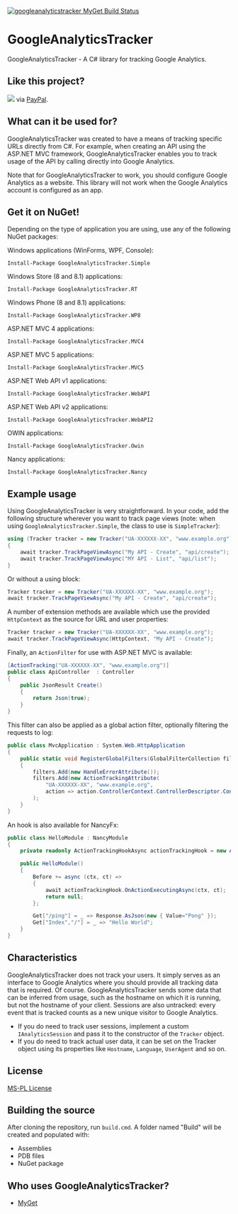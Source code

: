 [![googleanalyticstracker MyGet Build Status](https://www.myget.org/BuildSource/Badge/googleanalyticstracker?identifier=9b038848-c290-4123-bc35-c8cd67b40052)](https://www.myget.org/gallery/googleanalyticstracker)

# GoogleAnalyticsTracker
GoogleAnalyticsTracker - A C# library for tracking Google Analytics.

## Like this project?
[<img src="https://www.paypal.com/en_US/i/btn/btn_donate_SM.gif">](https://www.paypal.com/cgi-bin/webscr?cmd=_s-xclick&hosted_button_id=C8GLSG8E33NA4) via [PayPal](https://www.paypal.com/cgi-bin/webscr?cmd=_s-xclick&hosted_button_id=C8GLSG8E33NA4).

## What can it be used for?
GoogleAnalyticsTracker was created to have a means of tracking specific URLs directly from C#. For example, when creating an API using the ASP.NET MVC framework, GoogleAnalyticsTracker enables you to track usage of the API by calling directly into Google Analytics.

Note that for GoogleAnalyticsTracker to work, you should configure Google Analytics as a website. This library will not work when the Google Analytics account is configured as an app.

## Get it on NuGet!

Depending on the type of application you are using, use any of the following NuGet packages:

Windows applications (WinForms, WPF, Console):

    Install-Package GoogleAnalyticsTracker.Simple

Windows Store (8 and 8.1) applications:

    Install-Package GoogleAnalyticsTracker.RT

Windows Phone (8 and 8.1) applications:

    Install-Package GoogleAnalyticsTracker.WP8

ASP.NET MVC 4 applications:

    Install-Package GoogleAnalyticsTracker.MVC4

ASP.NET MVC 5 applications:

    Install-Package GoogleAnalyticsTracker.MVC5

ASP.NET Web API v1 applications:

    Install-Package GoogleAnalyticsTracker.WebAPI

ASP.NET Web API v2 applications:

    Install-Package GoogleAnalyticsTracker.WebAPI2

OWIN applications:

    Install-Package GoogleAnalyticsTracker.Owin

Nancy applications:

    Install-Package GoogleAnalyticsTracker.Nancy
	
## Example usage

Using GoogleAnalyticsTracker is very straightforward. In your code, add the following structure wherever you want to track page views (note: when using `GoogleAnalyticsTracker.Simple`, the class to use is `SimpleTracker`):
```csharp
using (Tracker tracker = new Tracker("UA-XXXXXX-XX", "www.example.org"))
{
    await tracker.TrackPageViewAsync("My API - Create", "api/create");
    await tracker.TrackPageViewAsync("MY API - List", "api/list");
}
```
Or without a using block:
```csharp
Tracker tracker = new Tracker("UA-XXXXXX-XX", "www.example.org");
await tracker.TrackPageViewAsync("My API - Create", "api/create");
```
A number of extension methods are available which use the provided `HttpContext` as the source for URL and user properties:
```csharp
Tracker tracker = new Tracker("UA-XXXXXX-XX", "www.example.org");
await tracker.TrackPageViewAsync(HttpContext, "My API - Create");
```
Finally, an `ActionFilter` for use with ASP.NET MVC is available:
```csharp
[ActionTracking("UA-XXXXXX-XX", "www.example.org")]
public class ApiController  : Controller
{
    public JsonResult Create()
    {
        return Json(true);
    }
}
```
This filter can also be applied as a global action filter, optionally filtering the requests to log:
```csharp
public class MvcApplication : System.Web.HttpApplication
{
    public static void RegisterGlobalFilters(GlobalFilterCollection filters)
    {
        filters.Add(new HandleErrorAttribute());
        filters.Add(new ActionTrackingAttribute(
            "UA-XXXXXX-XX", "www.example.org",
            action => action.ControllerContext.ControllerDescriptor.ControllerName == "Api")
        );
    }
}
```	

An hook is also available for NancyFx:

```csharp
public class HelloModule : NancyModule
{
    private readonly ActionTrackingHookAsync actionTrackingHook = new ActionTrackingHookAsync("UA-XXXXXX-XX", "www.example.org");

    public HelloModule()
    {
        Before += async (ctx, ct) =>
        {
            await actionTrackingHook.OnActionExecutingAsync(ctx, ct);
            return null;
        };

        Get["/ping"] = _ => Response.AsJson(new { Value="Pong" });
        Get["Index","/"] = _ => "Hello World";
    }
}
```

## Characteristics
GoogleAnalyticsTracker does not track your users. It simply serves as an interface to Google Analytics where you should provide all tracking data that is required.
Of course. GoogleAnalyticsTracker sends some data that can be inferred from usage, such as the hostname on which it is running, but not the hostname of your client.
Sessions are also untracked: every event that is tracked counts as a new unique visitor to Google Analytics.

* If you do need to track user sessions, implement a custom `IAnalyticsSession` and pass it to the constructor of the `Tracker` object.
* If you do need to track actual user data, it can be set on the Tracker object using its properties like `Hostname`, `Language`, `UserAgent` and so on.

## License
[MS-PL License](https://github.com/maartenba/GoogleAnalyticsTracker/blob/master/LICENSE.md)

## Building the source
After cloning the repository, run `build.cmd`. A folder named "Build" will be created and populated with:

- Assemblies
- PDB files
- NuGet package

## Who uses GoogleAnalyticsTracker?
- [MyGet](http://www.myget.org)
